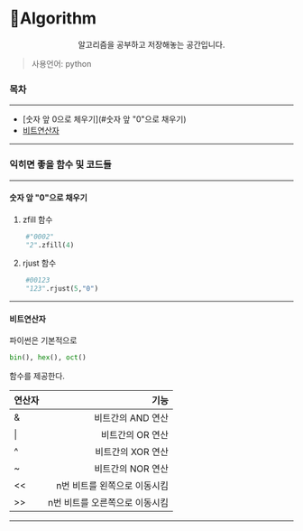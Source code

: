 # :pencil:Algorithm

<div align="center">
    알고리즘을 공부하고 저장해놓는 공간입니다.
</div>

> 사용언어: python

### 목차

---

- [숫자 앞 0으로 체우기](#숫자 앞 "0"으로 채우기)
- [비트연산자](#비트연산자)

---

### 익히면 좋을 함수 및 코드들

---

#### 숫자 앞 "0"으로 채우기

1. zfill 함수
```python
    #"0002"
    "2".zfill(4)
```
2. rjust 함수
```python
    #00123
    "123".rjust(5,"0")
```
---

#### 비트연산자

파이썬은 기본적으로
```python
bin(), hex(), oct()
```
 함수를 제공한다.
 
| 연산자 | 기능 |
|:--|--:|
|&|비트간의 AND 연산|
|\||비트간의 OR 연산|
|^|비트간의 XOR 연산|
|~|비트간의 NOR 연산|
|<<|n번 비트를 왼쪽으로 이동시킴|
|>>|n번 비트를 오른쪽으로 이동시킴|

---
